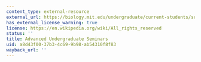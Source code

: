 ```yaml
---
content_type: external-resource
external_url: https://biology.mit.edu/undergraduate/current-students/subject-offerings/advanced-undergraduate-seminars/
has_external_license_warning: true
license: https://en.wikipedia.org/wiki/All_rights_reserved
status: ''
title: Advanced Undergraduate Seminars
uid: a8d43f00-37b3-4c69-9b98-ab54310f8f83
wayback_url: ''
---
```

